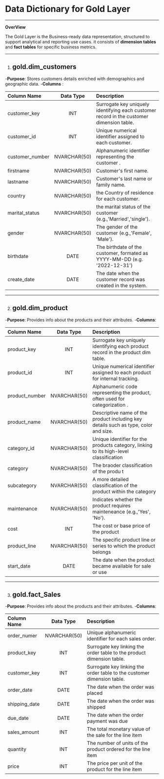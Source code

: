 # Data Dictionary for Gold Layer
----

**OverView**

The Gold Layer is the Business-ready data representation, structured to support analytical and reporting use cases. it consists 
of **dimension tables** and **fact tables** for specific business metrics.

----

1. ## gold.dim_customers

-**Purpose**: Stores customers details enriched with demographics and geographic data.
-**Columns** : 

| Column Name   | Data Type   | Description                                                                                  |
|:--------------|:-----------:| :-----------------------------------------------------------------------------------         |
|customer_key   | INT         | Surrogate key uniquely identifying each customer record in the customer dimension table.     |
|customer_id    | INT         | Unique numerical identifier assigned to each customer.                                       |
|customer_number| NVARCHAR(50)| Alphanumeric identifier representing the customer .                                          |
|firstname      | NVARCHAR(50)| Customer's first name.                                                                       |
|lastname       | NVARCHAR(50)| Customer's last name or family name.                                                         |
|country        | NVARCHAR(50)| the Country of residence for each customer.                                                  |
|marital_status | NVARCHAR(50)| the marital status of the customer (e.g.,'Married','single').                                |
|gender         | NVARCHAR(50)| The gender of the customer  (e.g.,'Female', 'Male').                                         |
|birthdate      | DATE        | The birthdate of the customer, formated as YYYY-MM-DD (e.g. '2022-12-31')                    |
|create_date    | DATE        | The date when the customer record was created in the system.                                 |

----

2. ## gold.dim_product

-**Purpose**: Provides info about the products and their attributes.
-**Columns**: 

| Column Name   | Data Type   | Description                                                                                  |
|:--------------|:-----------:|:----------------------------------------------------------------------------------           |
|product_key    | INT         | Surrogate key uniquely identifying each product record in the product dim table.             |
|product_id     | INT         | Unique numerical identifier assigned to each product for internal tracking.                  |
|product_number | NVARCHAR(50)| Alphanumeric code representing the product, often used for categorization .                  |
|product_name   | NVARCHAR(50)| Descriptive name of the product including key details such as type, color and size.          |
|category_id    | NVARCHAR(50)| Unique identifier for the products category, linking to its high-level classification        |
|category       | NVARCHAR(50)| The braoder classification of the produ t                                                    |
|subcategory    | NVARCHAR(50)| A more detailed classification of the product within the category                            |
|maintenance    | NVARCHAR(50)| Indicates whether the product requires mainteneance  (e.g.,'Yes', 'No').                     |
|cost           | INT         | The cost or base price of the product                                                        |
|product_line   | NVARCHAR(50)| The specific product line or series to which the product belongs                             |
|start_date     | DATE        | The date when the product became available for sale or use                                   |

----

3. ## gold.fact_Sales
-**Purpose**: Provides info about the products and their attributes.
-**Columns**: 

| Column Name   | Data Type   | Description                                                                                  |
|:--------------|:-----------:|:----------------------------------------------------------------------------------           |
|order_numer    | NVARCHAR(50)| Unique alphanumeric identifier for each sales order.                                         |
|product_key    | INT         | Surrogate key linking the order table to the product dimension table.                        |
|customer_key   | INT         | Surrogate key linking the order table to the customer dimension table.                       |
|order_date     | DATE        | The date when the order was placed                                                           |
|shipping_date  | DATE        | The date when the order was shipped                                                          |
|due_date       | DATE        | The date when the order payment was due                                                      |
|sales_amount   | INT         | The total monetary value of the sale for the line item                                       |
|quantity       | INT         | The number of units of the product ordered for the line item                                 |
|price          | INT         | The price per unit of the product for the line item                                          |








